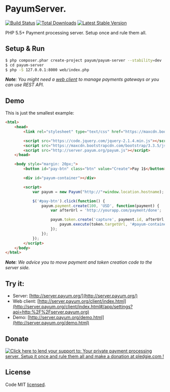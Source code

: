 # PayumServer.
[![Build Status](https://travis-ci.org/Payum/PayumServer.png?branch=master)](https://travis-ci.org/Payum/PayumServer)
[![Total Downloads](https://poser.pugx.org/payum/payum-server/d/total.png)](https://packagist.org/packages/payum/payum-server)
[![Latest Stable Version](https://poser.pugx.org/payum/payum-server/version.png)](https://packagist.org/packages/payum/payum-server)

PHP 5.5+ Payment processing server. Setup once and rule them all.

## Setup & Run

```bash
$ php composer.phar create-project payum/payum-server --stability=dev
$ cd payum-server
$ php -S 127.0.0.1:8000 web/index.php
```

_**Note**: You might need a [web client](https://github.com/Payum/PayumServerUI) to manage payments gateways or you can use REST API._

## Demo

This is just the smallest example:

```html
<html>
    <head>
        <link rel="stylesheet" type="text/css" href="https://maxcdn.bootstrapcdn.com/bootstrap/3.3.5/css/bootstrap.min.css">

        <script src="https://code.jquery.com/jquery-2.1.4.min.js"></script>
        <script src="https://maxcdn.bootstrapcdn.com/bootstrap/3.3.5/js/bootstrap.min.js"></script>
        <script src="http://server.payum.org/payum.js"></script>
    </head>

    <body style="margin: 20px;">
        <button id="pay-btn" class="btn" value="Create">Pay 1$</button>

        <div id="payum-container"></div>

        <script>
            var payum = new Payum("http://"+window.location.hostname);

            $('#pay-btn').click(function() {
                payum.payment.create(100, 'USD', function(payment) {
                    var afterUrl = 'http://yourapp.com/payment/done';

                    payum.token.create('capture', payment.id, afterUrl, function(token) {
                        payum.execute(token.targetUrl, '#payum-container');
                    });
                });
            });
        </script>
    </body>
</html>
```

_**Note**: We advice you to move payment and token creation code to the server side._

## Try it:

* Server: [http://server.payum.org/](http://server.payum.org/)
* Web client: [http://server.payum.org/client/index.html](http://server.payum.org/client/index.html#/app/settings?api=http:%2F%2Fserver.payum.org)
* Demo: [http://server.payum.org/demo.html](http://server.payum.org/demo.html)

## Donate

<a href='https://pledgie.com/campaigns/30526'><img alt='Click here to lend your support to: Your private payment processing server. Setup it once and rule them all and make a donation at pledgie.com !' src='https://pledgie.com/campaigns/30526.png?skin_name=chrome' border='0' ></a>

## License

Code MIT [licensed](LICENSE.md).